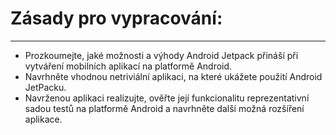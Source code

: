 # Zásady pro vypracování:
---
- Prozkoumejte, jaké možnosti a výhody Android Jetpack přináší při vytváření mobilních aplikací na platformě Android.
- Navrhněte vhodnou netriviální aplikaci, na které ukážete použití Android JetPacku.
- Navrženou aplikaci realizujte, ověřte její funkcionalitu reprezentativní sadou testů na platformě Android a navrhněte další možná rozšíření aplikace.
